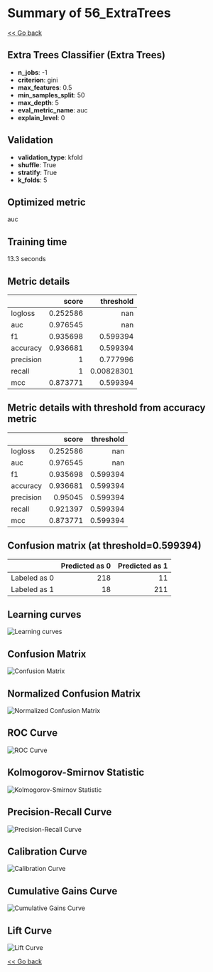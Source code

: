 # Summary of 56_ExtraTrees

[<< Go back](../README.md)


## Extra Trees Classifier (Extra Trees)
- **n_jobs**: -1
- **criterion**: gini
- **max_features**: 0.5
- **min_samples_split**: 50
- **max_depth**: 5
- **eval_metric_name**: auc
- **explain_level**: 0

## Validation
 - **validation_type**: kfold
 - **shuffle**: True
 - **stratify**: True
 - **k_folds**: 5

## Optimized metric
auc

## Training time

13.3 seconds

## Metric details
|           |    score |    threshold |
|:----------|---------:|-------------:|
| logloss   | 0.252586 | nan          |
| auc       | 0.976545 | nan          |
| f1        | 0.935698 |   0.599394   |
| accuracy  | 0.936681 |   0.599394   |
| precision | 1        |   0.777996   |
| recall    | 1        |   0.00828301 |
| mcc       | 0.873771 |   0.599394   |


## Metric details with threshold from accuracy metric
|           |    score |   threshold |
|:----------|---------:|------------:|
| logloss   | 0.252586 |  nan        |
| auc       | 0.976545 |  nan        |
| f1        | 0.935698 |    0.599394 |
| accuracy  | 0.936681 |    0.599394 |
| precision | 0.95045  |    0.599394 |
| recall    | 0.921397 |    0.599394 |
| mcc       | 0.873771 |    0.599394 |


## Confusion matrix (at threshold=0.599394)
|              |   Predicted as 0 |   Predicted as 1 |
|:-------------|-----------------:|-----------------:|
| Labeled as 0 |              218 |               11 |
| Labeled as 1 |               18 |              211 |

## Learning curves
![Learning curves](learning_curves.png)
## Confusion Matrix

![Confusion Matrix](confusion_matrix.png)


## Normalized Confusion Matrix

![Normalized Confusion Matrix](confusion_matrix_normalized.png)


## ROC Curve

![ROC Curve](roc_curve.png)


## Kolmogorov-Smirnov Statistic

![Kolmogorov-Smirnov Statistic](ks_statistic.png)


## Precision-Recall Curve

![Precision-Recall Curve](precision_recall_curve.png)


## Calibration Curve

![Calibration Curve](calibration_curve_curve.png)


## Cumulative Gains Curve

![Cumulative Gains Curve](cumulative_gains_curve.png)


## Lift Curve

![Lift Curve](lift_curve.png)



[<< Go back](../README.md)
